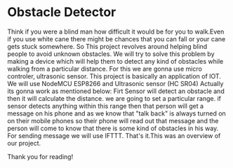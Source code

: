 # Obstacle Detector
Think if you were a blind man how difficult it would be for you to walk.Even if you use white cane there might be chances that you can fall or your cane gets stuck somewhere.
So This project revolves around helping blind people to avoid unknown obstacles. We will try to solve this problem by making a device which will help them to detect any kind of obstacles while walking from a particular distance.
For this we are gonna use micro controler, ultrasonic sensor. 
This project is basically an application of IOT.
We will use NodeMCU ESP8266 and Ultrasonic sensor (HC SR04)
Actually its gonna work as mentioned below:
Firt Sensor will detect an obstacle and then it will calculate the distance.
we are going to set a particular range.
if sensor detects anything within this range then that person will get a message on his phone and as we know that "talk back" is always turned on on their mobile phones so their phone will read out that message and the person will come to know that there is some kind of obstacles in his way.
For sending message we will use IFTTT.
That's it.This was an overview of our project.


Thank you for reading!
